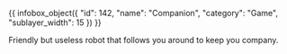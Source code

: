 {{ infobox_object({
	"id": 142,
	"name": "Companion",
	"category": "Game",
	"sublayer_width": 15
}) }}

Friendly but useless robot that follows you around to keep you company.